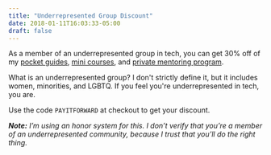 ```yaml
---
title: "Underrepresented Group Discount"
date: 2018-01-11T16:03:33-05:00
draft: false
---
```


As a member of an underrepresented group in tech, you can get 30% off of my [pocket guides](/guides/), [mini courses](/courses/), and [private mentoring program](/mentoring/).

What is an underrepresented group? I don't strictly define it, but it includes women, minorities, and LGBTQ. If you feel you're underrepresented in tech, you are.

Use the code `PAYITFORWARD` at checkout to get your discount.

*__Note:__* *I’m using an honor system for this. I don’t verify that you’re a member of an underrepresented community, because I trust that you’ll do the right thing.*